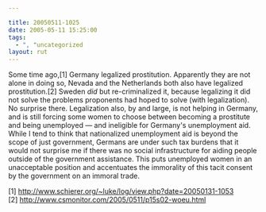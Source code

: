 ```yaml
---

title: 20050511-1025
date: 2005-05-11 15:25:00
tags:
  - ", "uncategorized
layout: rut
---
```


<p>Some time ago,[1] Germany legalized prostitution.  Apparently they
are not alone in doing so, Nevada and the Netherlands both also have
legalized prostitution.[2]  Sweden <em>did</em> but re-criminalized it,
because legalizing it did not solve the problems proponents had hoped
to solve (with legalization).  No surprise there.  Legalization also,
by and large, is not helping in Germany, and is still forcing some
women to choose between becoming a prostitute and being unemployed
&mdash; and ineligible for Germany's unemployment aid.  While I tend
to think that nationalized unemployment aid is beyond the scope of
just government, Germans are under such tax burdens that it would
not surprise me if there was no social infrastructure for aiding
people outside of the government assistance.  This puts unemployed
women in an unacceptable position and accentuates the immorality
of this tacit consent by the government on an immoral trade.</p>

[1] http://www.schierer.org/~luke/log/view.php?date=20050131-1053 <br  />
[2] http://www.csmonitor.com/2005/0511/p15s02-woeu.html


